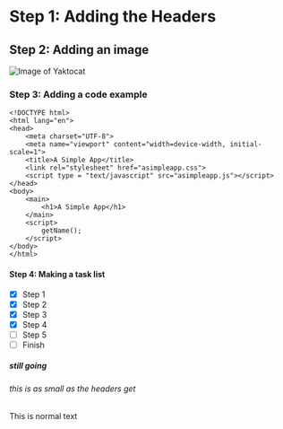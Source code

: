 # Step 1: Adding the Headers
## Step 2: Adding an image
![Image of Yaktocat](https://octodex.github.com/images/yaktocat.png)
### Step 3: Adding a code example
```
<!DOCTYPE html>
<html lang="en">
<head>
    <meta charset="UTF-8">
    <meta name="viewport" content="width=device-width, initial-scale=1">
    <title>A Simple App</title>
    <link rel="stylesheet" href="asimpleapp.css">
    <script type = "text/javascript" src="asimpleapp.js"></script>
</head>
<body>
    <main>
        <h1>A Simple App</h1>
    </main>
    <script>        
        getName();     
    </script> 
</body>
</html>
```
#### Step 4: Making a task list
- [x] Step 1
- [x] Step 2
- [x] Step 3
- [x] Step 4
- [ ] Step 5
- [ ] Finish

##### still going
###### this is as small as the headers get  

This is normal text
